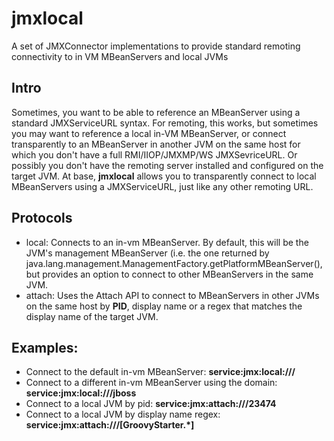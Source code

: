 # jmxlocal
A set of JMXConnector implementations to provide standard remoting connectivity to in VM MBeanServers and local JVMs

## Intro
Sometimes, you want to be able to reference an MBeanServer using a standard JMXServiceURL syntax. For remoting, this works, but sometimes you may want to reference a local in-VM MBeanServer, or connect transparently to an MBeanServer in another JVM on the same host for which you don't have a full RMI/IIOP/JMXMP/WS JMXSevriceURL. Or possibly you don't have the remoting server installed and configured on the target JVM. At base, **jmxlocal** allows you to transparently connect to local MBeanServers using a JMXServiceURL, just like any other remoting URL.

## Protocols
 * local: Connects to an in-vm MBeanServer. By default, this will be the JVM's management MBeanServer (i.e. the one returned by java.lang.management.ManagementFactory.getPlatformMBeanServer(), but provides an option to connect to other MBeanServers in the same JVM.
 * attach: Uses the Attach API to connect to MBeanServers in other JVMs on the same host by **PID**, display name or a regex that matches the display name of the target JVM.
 
## Examples:

* Connect to the default in-vm MBeanServer:  **service:jmx:local:///**
* Connect to a different in-vm MBeanServer using the domain:  **service:jmx:local:///jboss**
* Connect to a local JVM by pid: **service:jmx:attach:///23474**
* Connect to a local JVM by display name regex: **service:jmx:attach:///[GroovyStarter.*]**
